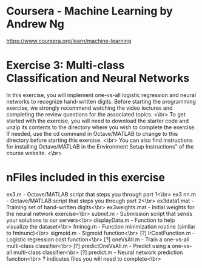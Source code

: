 # Coursera - Machine Learning by Andrew Ng
https://www.coursera.org/learn/machine-learning

# Exercise 3: Multi-class Classification and Neural Networks
In this exercise, you will implement one-vs-all logistic regression and neural
networks to recognize hand-written digits. Before starting the programming
exercise, we strongly recommend watching the video lectures and completing
the review questions for the associated topics.
<\br>
To get started with the exercise, you will need to download the starter
code and unzip its contents to the directory where you wish to complete the
exercise. If needed, use the cd command in Octave/MATLAB to change to
this directory before starting this exercise.
<\br>
You can also find instructions for installing Octave/MATLAB in the 
Environment Setup Instructions" of the course website.
<\br>
# nFiles included in this exercise
ex3.m - Octave/MATLAB script that steps you through part 1<\br>
ex3 nn.m - Octave/MATLAB script that steps you through part 2<\br>
ex3data1.mat - Training set of hand-written digits<\br>
ex3weights.mat - Initial weights for the neural network exercise<\br>
submit.m - Submission script that sends your solutions to our servers<\br>
displayData.m - Function to help visualize the dataset<\br>
fmincg.m - Function minimization routine (similar to fminunc)<\br>
sigmoid.m - Sigmoid function<\br>
[?] lrCostFunction.m - Logistic regression cost function<\br>
[?] oneVsAll.m - Train a one-vs-all multi-class classifier<\br>
[?] predictOneVsAll.m - Predict using a one-vs-all multi-class classifier<\br>
[?] predict.m - Neural network prediction function<\br>
? indicates files you will need to complete<\br>
